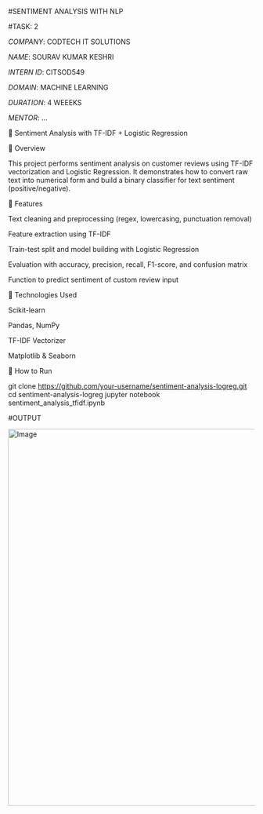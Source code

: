 #SENTIMENT ANALYSIS WITH NLP

#TASK: 2

*COMPANY*: CODTECH IT SOLUTIONS

*NAME*: SOURAV KUMAR KESHRI

*INTERN ID*: CITSOD549

*DOMAIN*: MACHINE LEARNING

*DURATION*: 4 WEEEKS

*MENTOR*: ...

💬 Sentiment Analysis with TF-IDF + Logistic Regression

📘 Overview

This project performs sentiment analysis on customer reviews using TF-IDF vectorization and Logistic Regression. It demonstrates how to convert raw text into numerical form and build a binary classifier for text sentiment (positive/negative).

🚀 Features

Text cleaning and preprocessing (regex, lowercasing, punctuation removal)

Feature extraction using TF-IDF

Train-test split and model building with Logistic Regression

Evaluation with accuracy, precision, recall, F1-score, and confusion matrix

Function to predict sentiment of custom review input


🧪 Technologies Used

Scikit-learn

Pandas, NumPy

TF-IDF Vectorizer

Matplotlib & Seaborn


🔧 How to Run

git clone https://github.com/your-username/sentiment-analysis-logreg.git
cd sentiment-analysis-logreg
jupyter notebook sentiment_analysis_tfidf.ipynb


#OUTPUT

<img width="1366" height="768" alt="Image" src="https://github.com/user-attachments/assets/23a19e3c-b58b-468a-a7cb-2fe7d67e981a" />

